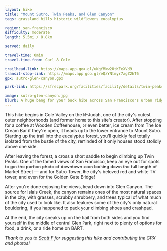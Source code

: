 ```yaml
---
layout: hike
title: "Mount Sutro, Twin Peaks, and Glen Canyon"
tags: grassland hills historic wildflowers eucalyptus

region: san-francisco
difficulty: moderate
length: 5.5mi / 8.8km

served: daily

travel-time: 0min
travel-time-from: Carl & Cole

trailhead-link: https://maps.app.goo.gl/uKgYMkw2UtKFeXVd9
transit-stop-link: https://maps.app.goo.gl/eQzYNtmyr7agZ2hT6
gpx: sutro-glen-canyon.gpx

park-link: https://sfrecpark.org/facilities/facility/details/twin-peaks-384

image: sutro-glen-canyon.jpg
blurb: A huge bang for your buck hike across San Francisco's urban ridgeline and deep into Glen Canyon.
---
```


This hike begins in Cole Valley on the N-Judah, one of the city's cutest outer neighborhoods (and former home to this site's creator). After stopping for a coffee at Wooden Coffeehouse, or even better, ice cream from The Ice Cream Bar if they're open, it heads up to the lower entrance to Mount Sutro. Starting up the trail into the eucalyptus forest, you'll quickly feel totally isolated from the bustle of the city, reminded of it only houses stood stolidly above one side.

After leaving the forest, a cross a short saddle to begin climbing up Twin Peaks. One of the famed views of San Francisco, keep an eye out for spots to get the perfect photo of downtown seen looking down the full length of Market Street — and for Sutro Tower, the city's beloved red and white TV tower, and even for the Golden Gate Bridge!

After you're done enjoying the views, head down into Glen Canyon. The source for Islais Creek, the canyon remains ones of the most natural spaces in the city, with grasses, scrubby shrubbery, and trees typical of what much of the city used to look like. It also features some of the city's only natural bouldering, if you happened to pack your climbing shoes and crashpad.

At the end, the city sneaks up on the trail from both sides and you find yourself in the middle of central Glen Park, right next to plenty of options for food, a drink, or a ride home on BART.

*Thank to you to [Scott F](https://carfree.city/@scott) for suggesting this hike and contributing the GPX and photos!*
